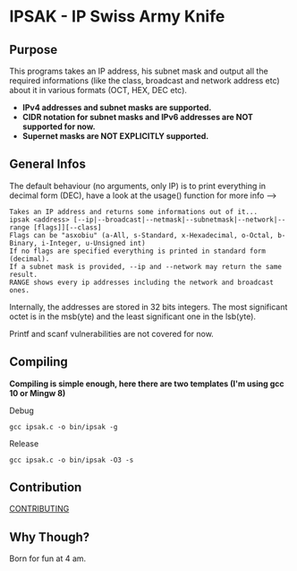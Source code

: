# IPSAK - IP Swiss Army Knife

## Purpose
This programs takes an IP address, his subnet mask and output all the required informations (like the class, broadcast and network address etc) about it in various formats (OCT, HEX, DEC etc).
* **IPv4 addresses and subnet masks are supported.**
* **CIDR notation for subnet masks and IPv6 addresses are NOT supported for now.**
* **Supernet masks are NOT EXPLICITLY supported.**

## General Infos
The default behaviour (no arguments, only IP) is to print everything in decimal form (DEC),
have a look at the usage() function for more info -->
```
Takes an IP address and returns some informations out of it...
ipsak <address> [--ip|--broadcast|--netmask|--subnetmask|--network|--range [flags]][--class]
Flags can be "asxobiu" (a-All, s-Standard, x-Hexadecimal, o-Octal, b-Binary, i-Integer, u-Unsigned int)
If no flags are specified everything is printed in standard form (decimal).
If a subnet mask is provided, --ip and --network may return the same result.
RANGE shows every ip addresses including the network and broadcast ones.
```

Internally, the addresses are stored in 32 bits integers.
The most significant octet is in the msb(yte) and the least significant one in the lsb(yte).

Printf and scanf vulnerabilities are not covered for now.

## Compiling
**Compiling is simple enough, here there are two templates (I'm using gcc 10 or Mingw 8)**

Debug
```
gcc ipsak.c -o bin/ipsak -g
```
Release
```
gcc ipsak.c -o bin/ipsak -O3 -s
```

## Contribution
[CONTRIBUTING](./CONTRIBUTING.md)

## Why Though?
Born for fun at 4 am.
